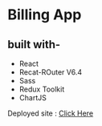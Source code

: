 # Billing App

## built with-
- React
- Recat-ROuter V6.4
- Sass
- Redux Toolkit
- ChartJS

Deployed site : [Click Here](https://bills-manager-tawny.vercel.app/) 
